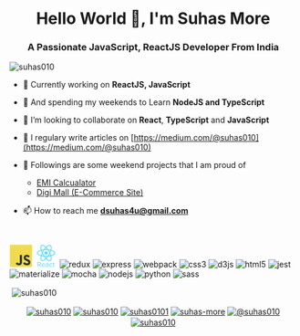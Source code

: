 <h1 align="center">Hello World 👋, I'm Suhas More</h1>
<h3 align="center">A Passionate JavaScript, ReactJS Developer From India</h3>

<p align="left"> <img src="https://komarev.com/ghpvc/?username=suhas010" alt="suhas010" /> </p>

- 🔭 Currently working on **ReactJS, JavaScript**

- 🌱 And spending my weekends to Learn **NodeJS and TypeScript**

- 👯 I’m looking to collaborate on **React**, **TypeScript** and **JavaScript**

- 📝 I regulary write articles on [https://medium.com/@suhas010](https://medium.com/@suhas010)

- 🎯 Followings are some weekend projects that I am proud of
    - [EMI Calcualator](https://emi-calculator-suhas010.netlify.app/)
    - [Digi Mall (E-Commerce Site)](https://digi-mall.netlify.app/)

- 📫 How to reach me **dsuhas4u@gmail.com**
<br/>

<p>
<img src="https://github.com/devicons/devicon/blob/master/icons/javascript/javascript-original.svg" alt="javascript" width="40" height="40"/> 
<img src="https://github.com/devicons/devicon/blob/master/icons/react/react-original-wordmark.svg" alt="react" width="40" height="40"/> 
<img src="https://devicons.github.io/devicon/devicon.git/icons/redux/redux-original.svg" alt="redux" width="40" height="40"/> 
<img src="https://devicons.github.io/devicon/devicon.git/icons/express/express-original-wordmark.svg" alt="express" width="40" height="40"/> 
<img src="https://devicons.github.io/devicon/devicon.git/icons/webpack/webpack-original.svg" alt="webpack" width="40" height="40"/>
<img src="https://devicons.github.io/devicon/devicon.git/icons/css3/css3-original-wordmark.svg" alt="css3" width="40" height="40"/> 
<img src="https://devicons.github.io/devicon/devicon.git/icons/d3js/d3js-original.svg" alt="d3js" width="40" height="40"/>
<img src="https://devicons.github.io/devicon/devicon.git/icons/html5/html5-original-wordmark.svg" alt="html5" width="40" height="40"/> 
<img src="https://i.ibb.co/Yj6p14L/jest.png" alt="jest" width="40" height="40"/>
<img src="https://raw.githubusercontent.com/prplx/svg-logos/5585531d45d294869c4eaab4d7cf2e9c167710a9/svg/materialize.svg" alt="materialize" width="40" height="40"/>
<img src="https://i.ibb.co/0MCw42Q/mocha.png" alt="mocha" width="40" height="40"/> <img src="https://devicons.github.io/devicon/devicon.git/icons/nodejs/nodejs-original-wordmark.svg" alt="nodejs" width="40" height="40"/>
 <img src="https://devicons.github.io/devicon/devicon.git/icons/python/python-original.svg" alt="python" width="40" height="40"/>
<img src="https://devicons.github.io/devicon/devicon.git/icons/sass/sass-original.svg" alt="sass" width="40" height="40"/> 
</p>

<p>&nbsp;<img align="center" src="https://github-readme-stats.vercel.app/api?username=suhas010&show_icons=true" alt="suhas010" /></p>

<p align="center">
<a href="https://codepen.io/suhas010" target="blank"><img align="center" src="https://cdn.jsdelivr.net/npm/simple-icons@3.0.1/icons/codepen.svg" alt="suhas010" height="30" width="30" /></a>
<a href="https://dev.to/suhas0101" target="blank"><img align="center" src="https://cdn.jsdelivr.net/npm/simple-icons@3.0.1/icons/dev-dot-to.svg" alt="suhas010" height="30" width="30" /></a>
<a href="https://twitter.com/suhas0101" target="blank"><img align="center" src="https://cdn.jsdelivr.net/npm/simple-icons@3.0.1/icons/twitter.svg" alt="suhas0101" height="30" width="30" /></a>
<a href="https://linkedin.com/in/suhas-more" target="blank"><img align="center" src="https://cdn.jsdelivr.net/npm/simple-icons@3.0.1/icons/linkedin.svg" alt="suhas-more" height="30" width="30" /></a>
<a href="https://medium.com/@suhas010" target="blank"><img align="center" src="https://cdn.jsdelivr.net/npm/simple-icons@3.0.1/icons/medium.svg" alt="@suhas010" height="30" width="30" /></a>
<a href="https://www.hackerrank.com/suhas010" target="blank"><img align="center" src="https://cdn.jsdelivr.net/npm/simple-icons@3.0.1/icons/hackerrank.svg" alt="suhas010" height="30" width="30" /></a>
</p>
